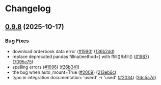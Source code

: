 # Changelog

## [0.9.8](https://github.com/microsoft/qlib/compare/v0.9.7...v0.9.8) (2025-10-17)


### Bug Fixes

* download orderbook data error ([#1990](https://github.com/microsoft/qlib/issues/1990)) ([136b2dd](https://github.com/microsoft/qlib/commit/136b2ddf9a16e4106d62b8d1336a56273a8abef0))
* replace deprecated pandas fillna(method=) with ffill()/bfill() ([#1987](https://github.com/microsoft/qlib/issues/1987)) ([7095e75](https://github.com/microsoft/qlib/commit/7095e755fa57e011f0483d24b45fc5bd5a4deaf8))
* spelling errors ([#1996](https://github.com/microsoft/qlib/issues/1996)) ([f26b341](https://github.com/microsoft/qlib/commit/f26b3417363410531dbbb39e425bce6cf05528a1))
* the bug when auto_mount=True ([#2009](https://github.com/microsoft/qlib/issues/2009)) ([213eb6c](https://github.com/microsoft/qlib/commit/213eb6c2cd12342b6ec98f21300217e1659f3d58))
* typo in integration documentation: 'userd' -&gt; 'used' ([#2034](https://github.com/microsoft/qlib/issues/2034)) ([3dc5a7d](https://github.com/microsoft/qlib/commit/3dc5a7d299074f0fa45a4b7bb50ab446a8824a32))
